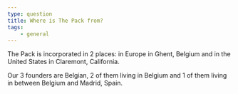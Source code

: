 ```yaml
---
type: question
title: Where is The Pack from?
tags:
    - general
---
```


The Pack is incorporated in 2 places: in Europe in Ghent, Belgium and in the United States in Claremont, California.

Our 3 founders are Belgian, 2 of them living in Belgium and 1 of them living in between Belgium and Madrid, Spain.


